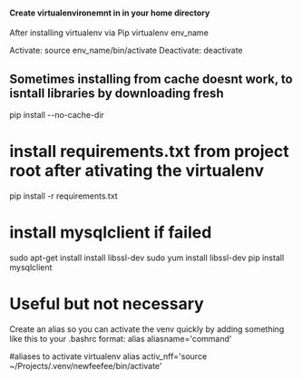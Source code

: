#### Create virtualenvironemnt in in your home directory 
After installing virtualenv via Pip
virtualenv env_name

Activate: source env_name/bin/activate
Deactivate: deactivate

## Sometimes installing from cache doesnt work, to isntall libraries by downloading fresh
pip install <name> --no-cache-dir

# install requirements.txt from project root after ativating the virtualenv
pip install -r requirements.txt

# install mysqlclient if failed
sudo apt-get install install libssl-dev
sudo yum install libssl-dev
pip install mysqlclient










# Useful but not necessary
Create an alias so you can activate the venv quickly by adding something like this to your .bashrc
format:
alias aliasname='command'

#aliases to activate virtualenv
alias activ_nff='source ~/Projects/.venv/newfeefee/bin/activate'
